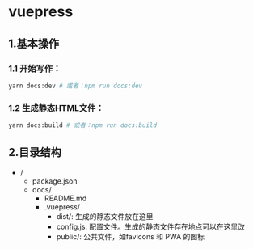 
# vuepress

## 1.基本操作
### 1.1 开始写作：
```bash
yarn docs:dev # 或者：npm run docs:dev
```

### 1.2 生成静态HTML文件：
```bash
yarn docs:build # 或者：npm run docs:build
```

## 2.目录结构
* /
    * package.json
    * docs/
        * README.md
        * .vuepress/
            * dist/: 生成的静态文件放在这里
            * config.js: 配置文件。生成的静态文件存在地点可以在这里改
            * public/: 公共文件，如favicons 和 PWA 的图标
            